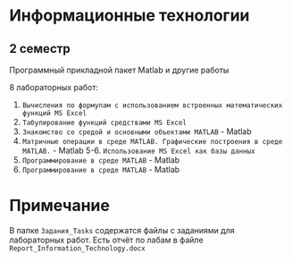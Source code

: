 
# Информационные технологии

## 2 семестр

Программный прикладной пакет Matlab и другие работы

8 лабораторных работ:

1. `Вычисления по формулам с использованием встроенных математических функций MS Excel`
2. `Табулирование функций средствами MS Excel`
3. `Знакомство со средой и основными объектами MATLAB` - Matlab
4. `Матричные операции в среде MATLAB. Графические построения в среде MATLAB.` - Matlab
5-6. `Использование MS Excel как базы данных`
7. `Программирование в среде MATLAB` - Matlab
8. `Программирование в среде MATLAB` - Matlab


# Примечание
В папке `Задания_Tasks` содержатся файлы с заданиями для лабораторных работ.
Есть отчёт по лабам в файле `Report_Information_Technology.docx`

